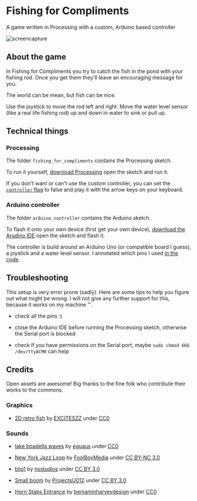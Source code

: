 # Fishing for Compliments

A game written in Processing with a custom, Arduino based controller

![screencapture](screencap.gif)

## About the game

In Fishing for Compliments you try to catch the fish in the pond with your fishing rod. Once you get them they'll leave an encouraging message for you.

The world can be mean, but fish can be nice.

Use the joystick to move the rod left and right. Move the water level sensor (like a real life fishing rod) up and down in water to sink or pull up.

## Technical things

### Processing

The folder `fishing_for_compliments` contains the Processing sketch.

To run it yourself, [download Processing](https://processing.org/download/) open the sketch and run it.

If you don't want or can't use the custom controller, you can set the [`controller` flag](https://github.com/lislis/fishing_for_compliments/blob/master/fishing_for_compliments/fishing_for_compliments.pde#L11) to false and play it with the arrow keys on your keyboard.

### Arduino controller

The folder `arduino_controller` contains the Arduino sketch.

To flash it onto your own device (first get your own device), [download the Arudino IDE](https://www.arduino.cc/en/Main/Software) open the sketch and flash it.

The controller is build around an Arduino Uno (or compatible board I guess), a joystick and a water level sensor.
I annotated which pins I used [in the code](https://github.com/lislis/fishing_for_compliments/blob/master/arduino_controller/arduino_controller.ino).

## Troubleshooting

This setup is very error prone (sadly). Here are some tips to help you figure out what might be wrong. I will not give any further support for this, because it works on my machine :tm:.

- check all the pins :)

- close the Arduino IDE before running the Processing sketch, otherwise the Serial port is blocked

- check if you have permissions on the Serial port, maybe `sudo chmod 666 /dev/ttyACM0` can help


## Credits

Open assets are awesome! Big thanks to the fine folk who contribute their works to the commons.

### Graphics

- [2D retro fish](https://opengameart.org/content/2d-retro-fish) by [EXCITESZZ](https://opengameart.org/users/exciteszz) under [CC0](https://creativecommons.org/publicdomain/zero/1.0/)

### Sounds

- [lake boadella waves](https://freesound.org/people/eguaus/sounds/321722/) by [eguaus](https://freesound.org/people/eguaus/) under [CC0](https://creativecommons.org/publicdomain/zero/1.0/)

- [New York Jazz Loop](https://freesound.org/people/FoolBoyMedia/sounds/347848/) by [FoolBoyMedia](https://freesound.org/people/FoolBoyMedia/) under [CC BY-NC 3.0](https://creativecommons.org/licenses/by-nc/3.0/)

- [blip1](https://freesound.org/people/nsstudios/sounds/321103/) by [nsstudios](https://freesound.org/people/nsstudios/) under [CC BY 3.0](https://creativecommons.org/licenses/by/3.0/)

- [Small boom](https://freesound.org/people/ProjectsU012/sounds/341626/) by [ProjectsU012](https://freesound.org/people/ProjectsU012/) under [CC BY 3.0](https://creativecommons.org/licenses/by/3.0/)

- [Horn Stabs Entrance](https://freesound.org/people/benjaminharveydesign/sounds/350433/) by [benjaminharveydesign](https://freesound.org/people/benjaminharveydesign/) under [CC0](https://creativecommons.org/publicdomain/zero/1.0/)

